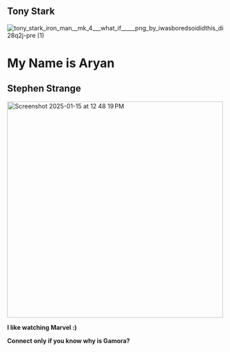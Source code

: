 ## Tony Stark

![tony_stark_iron_man__mk_4___what_if_____png_by_iwasboredsoididthis_di28q2j-pre (1)](https://github.com/user-attachments/assets/280c8f17-f2e2-480b-a113-baa03153edec)

# My Name is Aryan

## Stephen Strange

<img width="501" alt="Screenshot 2025-01-15 at 12 48 19 PM" src="https://github.com/user-attachments/assets/b8307ea7-93ba-4d4c-9cd0-662bb0dd8412" />



 **I like watching Marvel :)**

 **Connect only if you know why is Gamora?**
